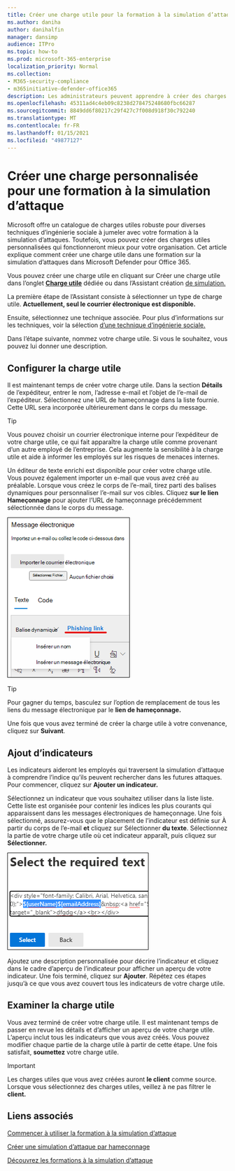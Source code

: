 ```yaml
---
title: Créer une charge utile pour la formation à la simulation d’attaques
ms.author: daniha
author: danihalfin
manager: dansimp
audience: ITPro
ms.topic: how-to
ms.prod: microsoft-365-enterprise
localization_priority: Normal
ms.collection:
- M365-security-compliance
- m365initiative-defender-office365
description: Les administrateurs peuvent apprendre à créer des charges utiles personnalisées pour la formation à la simulation d’attaques dans Microsoft Defender pour Office 365.
ms.openlocfilehash: 45311ad4c4eb09c8238d278475248680fbc66287
ms.sourcegitcommit: 8849dd6f80217c29f427c7f008d918f30c792240
ms.translationtype: MT
ms.contentlocale: fr-FR
ms.lasthandoff: 01/15/2021
ms.locfileid: "49877127"
---
```

# <a name="create-a-custom-payload-for-attack-simulation-training"></a>Créer une charge personnalisée pour une formation à la simulation d’attaque

Microsoft offre un catalogue de charges utiles robuste pour diverses techniques d’ingénierie sociale à jumeler avec votre formation à la simulation d’attaques. Toutefois, vous pouvez créer des charges utiles personnalisées qui fonctionneront mieux pour votre organisation. Cet article explique comment créer une charge utile dans une formation sur la simulation d’attaques dans Microsoft Defender pour Office 365.

Vous pouvez créer une charge  utile en cliquant sur Créer une charge utile dans l’onglet [ **Charge utile**](https://security.microsoft.com/attacksimulator?viewid=payload) dédiée ou dans l’Assistant création [de simulation.](attack-simulation-training.md#selecting-a-payload)

La première étape de l’Assistant consiste à sélectionner un type de charge utile. **Actuellement, seul le courrier électronique est disponible.**

Ensuite, sélectionnez une technique associée. Pour plus d’informations sur les techniques, voir la sélection [d’une technique d’ingénierie sociale.](attack-simulation-training.md#selecting-a-social-engineering-technique)

Dans l’étape suivante, nommez votre charge utile. Si vous le souhaitez, vous pouvez lui donner une description.

## <a name="configure-payload"></a>Configurer la charge utile

Il est maintenant temps de créer votre charge utile. Dans la section **Détails** de l’expéditeur, entrer le nom, l’adresse e-mail et l’objet de l’e-mail de l’expéditeur. Sélectionnez une URL de hameçonnage dans la liste fournie. Cette URL sera incorporée ultérieurement dans le corps du message.

> [!TIP]
> Vous pouvez choisir un courrier électronique interne pour l’expéditeur de votre charge utile, ce qui fait apparaître la charge utile comme provenant d’un autre employé de l’entreprise. Cela augmente la sensibilité à la charge utile et aide à informer les employés sur les risques de menaces internes.

Un éditeur de texte enrichi est disponible pour créer votre charge utile. Vous pouvez également importer un e-mail que vous avez créé au préalable. Lorsque vous créez le corps de  l’e-mail, tirez parti des balises dynamiques pour personnaliser l’e-mail sur vos cibles. Cliquez **sur le lien Hameçonnage** pour ajouter l’URL de hameçonnage précédemment sélectionnée dans le corps du message.

![Lien de hameçonnage et balises dynamiques mises en évidence dans la création de charge utile pour Microsoft Defender pour Office 365](../../media/attack-sim-preview-payload-email-body.png)

> [!TIP]
> Pour gagner du temps, basculez sur l’option de remplacement de tous les liens du message électronique par le **lien de hameçonnage.**

Une fois que vous avez terminé de créer la charge utile à votre convenance, cliquez sur **Suivant**.

## <a name="adding-indicators"></a>Ajout d’indicateurs

Les indicateurs aideront les employés qui traversent la simulation d’attaque à comprendre l’indice qu’ils peuvent rechercher dans les futures attaques. Pour commencer, cliquez sur **Ajouter un indicateur.**

Sélectionnez un indicateur que vous souhaitez utiliser dans la liste liste. Cette liste est organisée pour contenir les indices les plus courants qui apparaissent dans les messages électroniques de hameçonnage. Une fois sélectionné, assurez-vous que le placement de l’indicateur est définie sur À partir du corps de l’e-mail **et** cliquez sur Sélectionner **du texte**. Sélectionnez la partie de votre charge utile où cet indicateur apparaît, puis cliquez sur **Sélectionner.**

![Texte mis en surbrillant dans le corps du message à ajouter à un indicateur dans une formation de simulation d’attaque](../../media/attack-sim-preview-select-text.png)

Ajoutez une description personnalisée pour décrire l’indicateur et cliquez dans le cadre d’aperçu de l’indicateur pour afficher un aperçu de votre indicateur. Une fois terminé, cliquez sur **Ajouter**. Répétez ces étapes jusqu’à ce que vous avez couvert tous les indicateurs de votre charge utile.

## <a name="review-payload"></a>Examiner la charge utile

Vous avez terminé de créer votre charge utile. Il est maintenant temps de passer en revue les détails et d’afficher un aperçu de votre charge utile. L’aperçu inclut tous les indicateurs que vous avez créés. Vous pouvez modifier chaque partie de la charge utile à partir de cette étape. Une fois satisfait, **soumettez** votre charge utile.

> [!IMPORTANT]
> Les charges utiles que vous avez créées auront **le client** comme source. Lorsque vous sélectionnez des charges utiles, veillez à ne pas filtrer le **client.**

## <a name="related-links"></a>Liens associés

[Commencer à utiliser la formation à la simulation d’attaque](attack-simulation-training-get-started.md)

[Créer une simulation d’attaque par hameçonnage](attack-simulation-training.md)

[Découvrez les formations à la simulation d’attaque](attack-simulation-training-insights.md)
